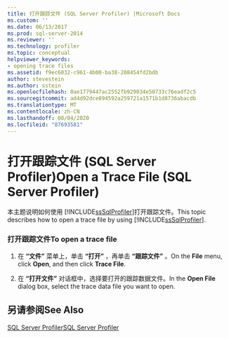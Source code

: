 ```yaml
---
title: 打开跟踪文件 (SQL Server Profiler) |Microsoft Docs
ms.custom: ''
ms.date: 06/13/2017
ms.prod: sql-server-2014
ms.reviewer: ''
ms.technology: profiler
ms.topic: conceptual
helpviewer_keywords:
- opening trace files
ms.assetid: f9ec6032-c961-4b00-ba38-208454fd2bdb
author: stevestein
ms.author: sstein
ms.openlocfilehash: 0ae1779447ac2552fb929034e50733c76eadf2c5
ms.sourcegitcommit: ad4d92dce894592a259721a1571b1d8736abacdb
ms.translationtype: MT
ms.contentlocale: zh-CN
ms.lasthandoff: 08/04/2020
ms.locfileid: "87693581"
---
```

# <a name="open-a-trace-file-sql-server-profiler"></a><span data-ttu-id="d0d98-102">打开跟踪文件 (SQL Server Profiler)</span><span class="sxs-lookup"><span data-stu-id="d0d98-102">Open a Trace File (SQL Server Profiler)</span></span>
  <span data-ttu-id="d0d98-103">本主题说明如何使用 [!INCLUDE[ssSqlProfiler](../../includes/sssqlprofiler-md.md)]打开跟踪文件。</span><span class="sxs-lookup"><span data-stu-id="d0d98-103">This topic describes how to open a trace file by using [!INCLUDE[ssSqlProfiler](../../includes/sssqlprofiler-md.md)].</span></span>  
  
### <a name="to-open-a-trace-file"></a><span data-ttu-id="d0d98-104">打开跟踪文件</span><span class="sxs-lookup"><span data-stu-id="d0d98-104">To open a trace file</span></span>  
  
1.  <span data-ttu-id="d0d98-105">在 **“文件”** 菜单上，单击 **“打开”** ，再单击 **“跟踪文件”** 。</span><span class="sxs-lookup"><span data-stu-id="d0d98-105">On the **File** menu, click **Open**, and then click **Trace File**.</span></span>  
  
2.  <span data-ttu-id="d0d98-106">在 **“打开文件”** 对话框中，选择要打开的跟踪数据文件。</span><span class="sxs-lookup"><span data-stu-id="d0d98-106">In the **Open File** dialog box, select the trace data file you want to open.</span></span>  
  
## <a name="see-also"></a><span data-ttu-id="d0d98-107">另请参阅</span><span class="sxs-lookup"><span data-stu-id="d0d98-107">See Also</span></span>  
 [<span data-ttu-id="d0d98-108">SQL Server Profiler</span><span class="sxs-lookup"><span data-stu-id="d0d98-108">SQL Server Profiler</span></span>](sql-server-profiler.md)  
  
  
